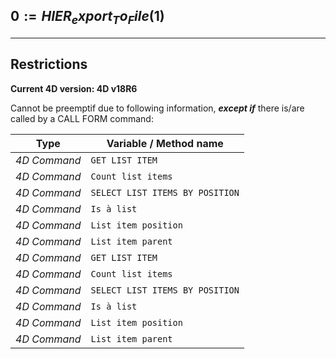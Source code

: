 ﻿## $0:=HIER_export_To_File($1)---## Restrictions**Current 4D version: 4D v18R6**Cannot be preemptif due to following information, ***except if*** there is/are called by a CALL FORM command:|Type|Variable / Method name||------|------||*4D Command*|`GET LIST ITEM`||*4D Command*|`Count list items`||*4D Command*|`SELECT LIST ITEMS BY POSITION`||*4D Command*|`Is à list`||*4D Command*|`List item position`||*4D Command*|`List item parent`||*4D Command*|`GET LIST ITEM`||*4D Command*|`Count list items`||*4D Command*|`SELECT LIST ITEMS BY POSITION`||*4D Command*|`Is à list`||*4D Command*|`List item position`||*4D Command*|`List item parent`|